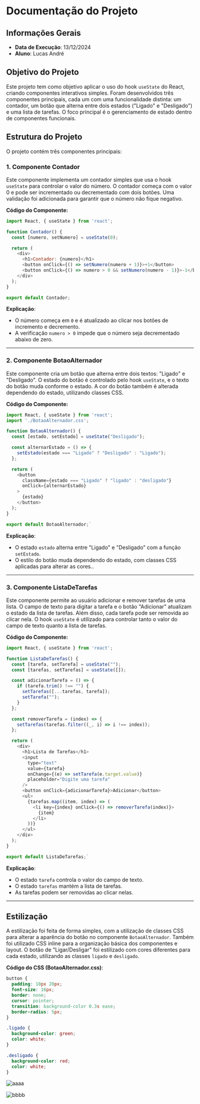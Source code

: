 # Documentação do Projeto

## Informações Gerais

-   **Data de Execução**: 13/12/2024
-   **Aluno**: Lucas André

## Objetivo do Projeto

Este projeto tem como objetivo aplicar o uso do hook `useState` do React, criando componentes interativos simples. Foram desenvolvidos três componentes principais, cada um com uma funcionalidade distinta: um contador, um botão que alterna entre dois estados ("Ligado" e "Desligado") e uma lista de tarefas. O foco principal é o gerenciamento de estado dentro de componentes funcionais.

## Estrutura do Projeto

O projeto contém três componentes principais:

### 1. Componente **Contador**

Este componente implementa um contador simples que usa o hook `useState` para controlar o valor do número. O contador começa com o valor 0 e pode ser incrementado ou decrementado com dois botões. Uma validação foi adicionada para garantir que o número não fique negativo.

**Código do Componente:**

```javascript
import React, { useState } from 'react';

function Contador() {
  const [numero, setNumero] = useState(0);

  return (
    <div>
      <h1>Contador: {numero}</h1>
      <button onClick={() => setNumero(numero + 1)}>+1</button>
      <button onClick={() => numero > 0 && setNumero(numero - 1)}>-1</button>
    </div>
  );
}

export default Contador;
```

**Explicação**:

-   O número começa em `0` e é atualizado ao clicar nos botões de incremento e decremento.
-   A verificação `numero > 0` impede que o número seja decrementado abaixo de zero.

----------

### 2. Componente **BotaoAlternador**

Este componente cria um botão que alterna entre dois textos: "Ligado" e "Desligado". O estado do botão é controlado pelo hook `useState`, e o texto do botão muda conforme o estado. A cor do botão também é alterada dependendo do estado, utilizando classes CSS.

**Código do Componente:**

```javascript
import React, { useState } from 'react';
import './BotaoAlternador.css';

function BotaoAlternador() {
  const [estado, setEstado] = useState("Desligado");

  const alternarEstado = () => {
    setEstado(estado === "Ligado" ? "Desligado" : "Ligado");
  };

  return (
    <button
      className={estado === "Ligado" ? "ligado" : "desligado"}
      onClick={alternarEstado}
    >
      {estado}
    </button>
  );
}

export default BotaoAlternador;` 
```
**Explicação**:

-   O estado `estado` alterna entre "Ligado" e "Desligado" com a função `setEstado`.
-   O estilo do botão muda dependendo do estado, com classes CSS aplicadas para alterar as cores..

----------

### 3. Componente **ListaDeTarefas**

Este componente permite ao usuário adicionar e remover tarefas de uma lista. O campo de texto para digitar a tarefa e o botão "Adicionar" atualizam o estado da lista de tarefas. Além disso, cada tarefa pode ser removida ao clicar nela. O hook `useState` é utilizado para controlar tanto o valor do campo de texto quanto a lista de tarefas.

**Código do Componente:**

```javascript
import React, { useState } from 'react';

function ListaDeTarefas() {
  const [tarefa, setTarefa] = useState("");
  const [tarefas, setTarefas] = useState([]);

  const adicionarTarefa = () => {
    if (tarefa.trim() !== "") {
      setTarefas([...tarefas, tarefa]);
      setTarefa("");
    }
  };

  const removerTarefa = (index) => {
    setTarefas(tarefas.filter((_, i) => i !== index));
  };

  return (
    <div>
      <h1>Lista de Tarefas</h1>
      <input
        type="text"
        value={tarefa}
        onChange={(e) => setTarefa(e.target.value)}
        placeholder="Digite uma tarefa"
      />
      <button onClick={adicionarTarefa}>Adicionar</button>
      <ul>
        {tarefas.map((item, index) => (
          <li key={index} onClick={() => removerTarefa(index)}>
            {item}
          </li>
        ))}
      </ul>
    </div>
  );
}

export default ListaDeTarefas;` 
```
**Explicação**:

-   O estado `tarefa` controla o valor do campo de texto.
-   O estado `tarefas` mantém a lista de tarefas.
-   As tarefas podem ser removidas ao clicar nelas.

----------

## Estilização

A estilização foi feita de forma simples, com a utilização de classes CSS para alterar a aparência do botão no componente `BotaoAlternador`. Também foi utilizado CSS inline para a organização básica dos componentes e layout. O botão de "Ligar/Desligar" foi estilizado com cores diferentes para cada estado, utilizando as classes `ligado` e `desligado`.

**Código do CSS (BotaoAlternador.css)**:
 
```css
button {
  padding: 10px 20px;
  font-size: 16px;
  border: none;
  cursor: pointer;
  transition: background-color 0.3s ease;
  border-radius: 5px;
}

.ligado {
  background-color: green;
  color: white;
}

.desligado {
  background-color: red;
  color: white;
}
```
![aaaa](https://github.com/user-attachments/assets/c52d48cf-2fef-4361-ba1d-aa117918f355)

![bbbb](https://github.com/user-attachments/assets/308e69e7-4467-416a-8e9d-36b9f1d32f46)
